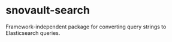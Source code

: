 # snovault-search
Framework-independent package for converting query strings to Elasticsearch queries.
